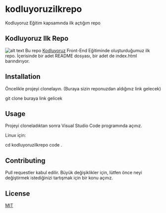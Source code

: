 # kodluyoruzilkrepo
Kodluyoruz Eğitim kapsamında ilk açtığım repo
## Kodluyoruz Ilk Repo
![alt text](<Ekran Resmi 2025-07-07 11.56.11.png>)
Bu repo [Kodluyoruz](https://www.kodluyoruz.org/) Front-End Eğitiminde oluşturduğumuz ilk repo. İçerisinde bir adet README dosyası, bir adet de index.html barındırıyor.


## Installation

Öncelikle projeyi clonelayın. (Buraya sizin reponuzdan aldığınız link gelecek)

git clone buraya link gelicek


## Usage

Projeyi cloneladıktan sonra Visual Studio Code programında açınız.

Linux için:

cd kodluyoruzilkrepo
code .


## Contributing

Pull requestler kabul edilir. Büyük değişiklikler için, lütfen önce neyi değiştirmek istediğinizi tartışmak için bir konu açınız.

## License

[MIT](https://choosealicense.com/licenses/mit/)